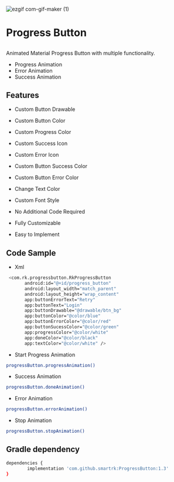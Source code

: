 ![ezgif com-gif-maker (1)](https://user-images.githubusercontent.com/20436225/115594260-2798a580-a2f3-11eb-81a5-fb44768a3622.gif)


# Progress Button
## 

Animated Material Progress Button with multiple functionality.

- Progress Animation
- Error Animation
- Success Animation


## Features
- Custom Button Drawable
- Custom Button Color
- Custom Progress Color
- Custom Success Icon
- Custom Error Icon
- Custom Button Success Color
- Custom Button Error Color
- Change Text Color
- Custom Font Style

- No Additional Code Required
- Fully Customizable
- Easy to Implement

## Code Sample
 - Xml
  
 ```sh
  <com.rk.progressbutton.RkProgressButton
        android:id="@+id/progress_button"
        android:layout_width="match_parent"
        android:layout_height="wrap_content"
        app:buttonErrorText="Retry"
        app:buttonText="Login"
        app:buttonDrawable="@drawable/btn_bg"
        app:buttonColor="@color/blue"
        app:buttonErrorColor="@color/red"
        app:buttonSucessColor="@color/green"
        app:progressColor="@color/white"
        app:doneColor="@color/black"
        app:textColor="@color/white" />
```

 * Start Progress Animation  
 ```sh
 progressButton.progressAnimation()
```
* Success Animation
 ```sh
 progressButton.doneAnimation()
```
* Error Animation
 ```sh
 progressButton.errorAnimation()
```
 * Stop Animation
 ```sh
 progressButton.stopAnimation()
```

 


 


## Gradle dependency

```sh
dependencies { 
        implementation 'com.github.smartrk:ProgressButton:1.3' 
}
```
